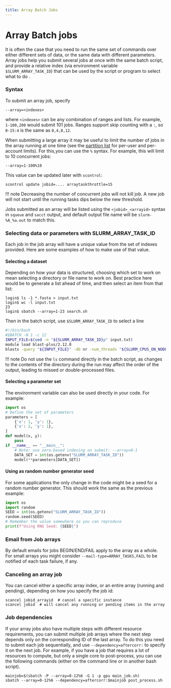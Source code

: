 ```yaml
---
title: Array Batch Jobs
---
```


# Array Batch jobs #

It is often the case that you need to run the same set of commands over either different sets of data, or the same data with different parameters. Array jobs help you submit several jobs at once with the same batch script, and provide a relative index (via environment variable `$SLURM_ARRAY_TASK_ID`) that can be used by the script or program to select what to do .

### Syntax
To submit an array job, specify
```shell
--array=<indexes>
```
where `<indexes>` can be any combination of ranges and lists. For example, `1-100,200` would submit 101 jobs. Ranges support skip counting with a `:`, so `0-15:4` is the same as `0,4,8,12`.

When submitting a large array it may be useful to limit the number of jobs in the array running at one time (see the [partition list](../technical/partitionlist.md) for per-user and per-account limits). For this,you can use the `%` syntax. For example, this will limit to 10 concurrent jobs:
```shell
--array=1-100%10
```
This value can be updated later with `scontrol`:

```shell
scontrol update jobid=.... arraytaskthrottle=15
```
!!! note
    Decreasing the number of concurrent jobs will not kill job. A new job will not start until the running tasks dips below the new threshold.

Jobs submitted as an array will be listed using the `<jobid>_<arrayid>` syntax in `squeue` and `sacct` output, and default output file name will be `slurm-%A_%a.out` to match this.

### Selecting data or parameters with SLURM_ARRAY_TASK_ID
Each job in the job array will have a unique value from the set of indexes provided. Here are some examples of how to make use of that value.

#### Selecting a dataset
Depending on how your data is structured, choosing which set to work on mean selecting a directory or file name to work on. Best practice here would be to generate a list ahead of time, and then select an item from that list:
```BashSession
login$ ls -1 *.fasta > input.txt
login$ wc -l input.txt
23
login$ sbatch --array=1-23 search.sh
```
Then in the batch script, use `$SLURM_ARRAY_TASK_ID` to select a line
```bash
#!/bin/bash
#$BATCH -N 1 -c 12
INPUT_FILE=$(sed -n "${SLURM_ARRAY_TASK_ID}p" input.txt)
module load blast-plus/2.12.0
blastx -query "${INPUT_FILE}" -db nr -num_threads "${SLURM_CPUS_ON_NODE}"
```
!!! note
    Do not use the `ls` command directly in the batch script, as changes to the contents of the directory during the run may affect the order of the output, leading to missed or double-processed files.

#### Selecting a parameter set
The environment variable can also be used directly in your code. For example:
```python
import os
# Define the set of parameters
parameters = [
    {'x': 1, 'y': 1},
    {'x': 2, 'y': 1},
]
def model(x, y):
    pass
if __name__ == "__main__":
    # Note: use zero-based indexing on submit: --array=0-1
    DATA_SET = int(os.getenv("SLURM_ARRAY_TASK_ID"))
    model(**parameters[DATA_SET])
```

#### Using as random number generator seed
For some applications the only change in the code might be a seed for a random number generator. This should work the same as the previous example:
```python
import os
import random
SEED = int(os.getenv("SLURM_ARRAY_TASK_ID"))
random.seed(SEED)
# Remember the value somewhere so you can reproduce
print(f"Using RNG Seed: {SEED}")
```

### Email from Job arrays
By default emails for jobs BEGIN/END/FAIL apply to the array as a whole. For small arrays you might consider `--mail-type=ARRAY_TASKS,FAIL` to be notified of each task failure, if any.

### Canceling an array job
You can cancel either a specific array index, or an entire array (running and pending), depending on how you specify the job id:

```shell
scancel jobid_arrayid  # cancel a specific instance
scancel jobid  # will cancel any running or pending items in the array
```
### Job dependencies
If your array jobs also have multiple steps with different resource requirements, you can submit multiple job arrays where the next step depends only on the corresponding ID of the last array. To do this you need to submit each job sequentially, and use `--dependency=aftercorr:` to specify it on the next job. For example, if you have a job that requires a lot of resources to compute, but only a single core to post-process, you can use the following commands (either on the command line or in another bash script).
```shell
mainjob=$(sbatch -P --array=0-12%6 -G 1 -p gpu main_job.sh)
sbatch --array=0-12%6 --dependency=aftercorr:$mainjob post_process.sh
```
